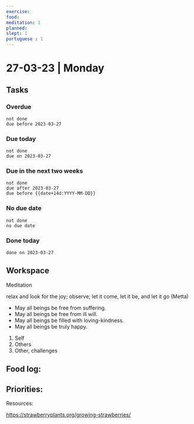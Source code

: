 ```yaml
---
exercise: 
food:
meditation: 1
planned:
slept: 1
portuguese : 1
---
```


# 27-03-23 | Monday

## Tasks
### Overdue
```tasks
not done
due before 2023-03-27
```

### Due today
```tasks
not done
due on 2023-03-27
```

### Due in the next two weeks
```tasks
not done
due after 2023-03-27
due before {{date+14d:YYYY-MM-DD}}
```

### No due date
```tasks
not done
no due date
```

### Done today
```tasks
done on 2023-03-27
```

## Workspace

Meditation 

relax and look for the joy; observe; let it come, let it be, and let it go
(Metta)
-   May all beings be free from suffering.
-   May all beings be free from ill will.
-   May all beings be filled with loving-kindness.
-   May all beings be truly happy.

1. Self
2. Others
3. Other, challenges

Food log:
- 

Priorities:
- 

Resources:

https://strawberryplants.org/growing-strawberries/